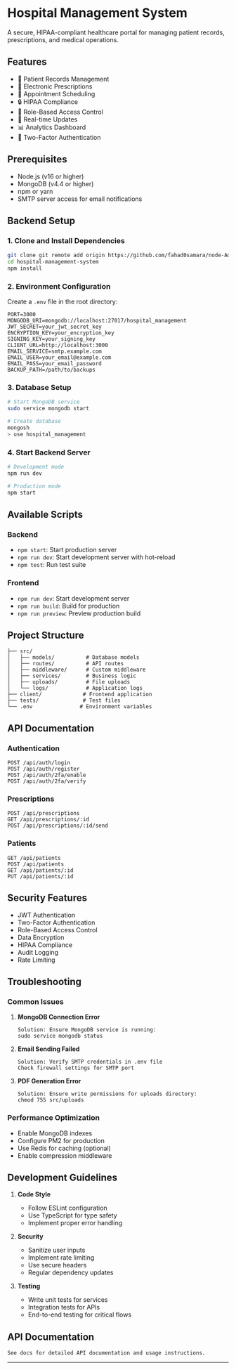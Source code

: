# Hospital Management System

A secure, HIPAA-compliant healthcare portal for managing patient records, prescriptions, and medical operations.

## Features

- 🏥 Patient Records Management
- 💊 Electronic Prescriptions
- 📅 Appointment Scheduling
- 🔒 HIPAA Compliance
- 👥 Role-Based Access Control
- 📱 Real-time Updates
- 📊 Analytics Dashboard
- 🔐 Two-Factor Authentication

## Prerequisites

- Node.js (v16 or higher)
- MongoDB (v4.4 or higher)
- npm or yarn
- SMTP server access for email notifications

## Backend Setup

### 1. Clone and Install Dependencies

```bash
git clone git remote add origin https://github.com/fahad0samara/node-Advanced-Hospital-Management.git
cd hospital-management-system
npm install
```

### 2. Environment Configuration

Create a `.env` file in the root directory:

```env
PORT=3000
MONGODB_URI=mongodb://localhost:27017/hospital_management
JWT_SECRET=your_jwt_secret_key
ENCRYPTION_KEY=your_encryption_key
SIGNING_KEY=your_signing_key
CLIENT_URL=http://localhost:3000
EMAIL_SERVICE=smtp.example.com
EMAIL_USER=your_email@example.com
EMAIL_PASS=your_email_password
BACKUP_PATH=/path/to/backups
```

### 3. Database Setup

```bash
# Start MongoDB service
sudo service mongodb start

# Create database
mongosh
> use hospital_management
```

### 4. Start Backend Server

```bash
# Development mode
npm run dev

# Production mode
npm start
```


## Available Scripts

### Backend

- `npm start`: Start production server
- `npm run dev`: Start development server with hot-reload
- `npm test`: Run test suite

### Frontend

- `npm run dev`: Start development server
- `npm run build`: Build for production
- `npm run preview`: Preview production build

## Project Structure

```
├── src/
│   ├── models/          # Database models
│   ├── routes/          # API routes
│   ├── middleware/      # Custom middleware
│   ├── services/        # Business logic
│   ├── uploads/         # File uploads
│   └── logs/            # Application logs
├── client/             # Frontend application
├── tests/              # Test files
└── .env               # Environment variables
```

## API Documentation

### Authentication

```
POST /api/auth/login
POST /api/auth/register
POST /api/auth/2fa/enable
POST /api/auth/2fa/verify
```

### Prescriptions

```
POST /api/prescriptions
GET /api/prescriptions/:id
POST /api/prescriptions/:id/send
```

### Patients

```
GET /api/patients
POST /api/patients
GET /api/patients/:id
PUT /api/patients/:id
```

## Security Features

- JWT Authentication
- Two-Factor Authentication
- Role-Based Access Control
- Data Encryption
- HIPAA Compliance
- Audit Logging
- Rate Limiting

## Troubleshooting

### Common Issues

1. **MongoDB Connection Error**
   ```
   Solution: Ensure MongoDB service is running:
   sudo service mongodb status
   ```

2. **Email Sending Failed**
   ```
   Solution: Verify SMTP credentials in .env file
   Check firewall settings for SMTP port
   ```

3. **PDF Generation Error**
   ```
   Solution: Ensure write permissions for uploads directory:
   chmod 755 src/uploads
   ```

### Performance Optimization

- Enable MongoDB indexes
- Configure PM2 for production
- Use Redis for caching (optional)
- Enable compression middleware

## Development Guidelines

1. **Code Style**
   - Follow ESLint configuration
   - Use TypeScript for type safety
   - Implement proper error handling

2. **Security**
   - Sanitize user inputs
   - Implement rate limiting
   - Use secure headers
   - Regular dependency updates

3. **Testing**
   - Write unit tests for services
   - Integration tests for APIs
   - End-to-end testing for critical flows


  ## API Documentation
    See docs for detailed API documentation and usage instructions.

---

